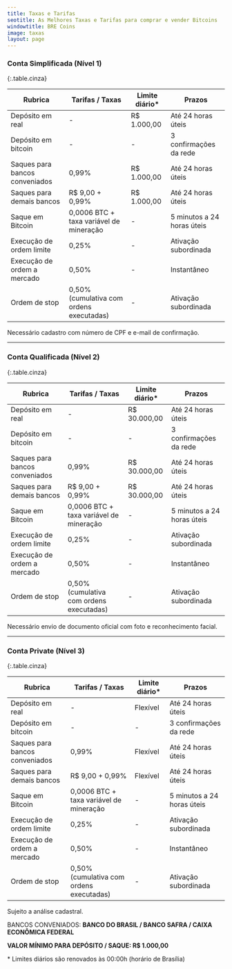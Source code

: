 ```yaml
---
title: Taxas e Tarifas
seotitle: As Melhores Taxas e Tarifas para comprar e vender Bitcoins
windowtitle: BRE Coins
image: taxas
layout: page
---
```


### Conta Simplificada (Nível 1)

{:.table.cinza}

|Rubrica|Tarifas / Taxas|Limite diário*|Prazos|
|--- |--- |--- |--- |
|Depósito em real|-|R$ 1.000,00|Até 24 horas úteis|
|Depósito em bitcoin|-|-|3 confirmações da rede|
|Saques para bancos conveniados|0,99%|R$ 1.000,00|Até 24 horas úteis|
|Saques para demais bancos|R$ 9,00 + 0,99%|R$ 1.000,00|Até 24 horas úteis|
|Saque em Bitcoin|0,0006 BTC + taxa variável de mineração|-|5 minutos a 24 horas úteis|
|Execução de ordem limite|0,25%|-|Ativação subordinada|
|Execução de ordem a mercado|0,50%|-|Instantâneo|
|Ordem de stop|0,50% (cumulativa com ordens executadas)|-|Ativação subordinada|

Necessário cadastro com número de CPF e e-mail de confirmação.

* * *

### Conta Qualificada (Nível 2)

{:.table.cinza}

|Rubrica|Tarifas / Taxas|Limite diário*|Prazos|
|--- |--- |--- |--- |
|Depósito em real|-|R$ 30.000,00|Até 24 horas úteis|
|Depósito em bitcoin|-|-|3 confirmações da rede|
|Saques para bancos conveniados|0,99%|R$ 30.000,00|Até 24 horas úteis|
|Saques para demais bancos|R$ 9,00 + 0,99%|R$ 30.000,00|Até 24 horas úteis|
|Saque em Bitcoin|0,0006 BTC + taxa variável de mineração|-|5 minutos a 24 horas úteis|
|Execução de ordem limite|0,25%|-|Ativação subordinada|
|Execução de ordem a mercado|0,50%|-|Instantâneo|
|Ordem de stop|0,50% (cumulativa com ordens executadas)|-|Ativação subordinada|

Necessário envio de documento oficial com foto e reconhecimento facial.

* * * 

### Conta Private (Nível 3)

{:.table.cinza}

|Rubrica|Tarifas / Taxas|Limite diário*|Prazos|
|--- |--- |--- |--- |
|Depósito em real|-|Flexível|Até 24 horas úteis|
|Depósito em bitcoin|-|-|3 confirmações da rede|
|Saques para bancos conveniados|0,99%|Flexível|Até 24 horas úteis|
|Saques para demais bancos|R$ 9,00 + 0,99%|Flexível|Até 24 horas úteis|
|Saque em Bitcoin|0,0006 BTC + taxa variável de mineração|-|5 minutos a 24 horas úteis|
|Execução de ordem limite|0,25%|-|Ativação subordinada|
|Execução de ordem a mercado|0,50%|-|Instantâneo|
|Ordem de stop|0,50% (cumulativa com ordens executadas)|-|Ativação subordinada|

Sujeito a análise cadastral.


BANCOS CONVENIADOS: **BANCO DO BRASIL / BANCO SAFRA / CAIXA ECONÔMICA FEDERAL**


**VALOR MÍNIMO PARA DEPÓSITO / SAQUE: R$ 1.000,00**

\* Limites diários são renovados às 00:00h (horário de Brasília)
